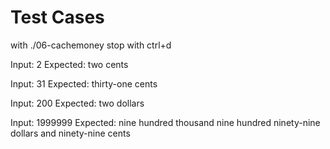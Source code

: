 # Test Cases

with ./06-cachemoney
stop with ctrl+d

Input:
2
Expected:
two cents

Input:
31
Expected:
thirty-one cents

Input:
200
Expected:
two dollars

Input:
1999999
Expected:
nine hundred thousand nine hundred ninety-nine dollars and ninety-nine cents